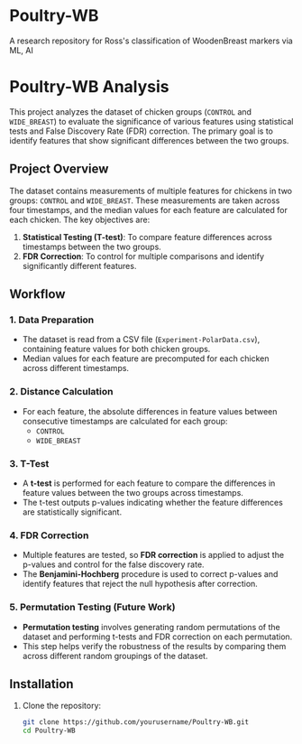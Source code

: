 # Poultry-WB
A research repository for Ross's classification of WoodenBreast markers via ML, AI
# Poultry-WB Analysis

This project analyzes the dataset of chicken groups (`CONTROL` and `WIDE_BREAST`) to evaluate the significance of various features using statistical tests and False Discovery Rate (FDR) correction. The primary goal is to identify features that show significant differences between the two groups.

## Project Overview

The dataset contains measurements of multiple features for chickens in two groups: `CONTROL` and `WIDE_BREAST`. These measurements are taken across four timestamps, and the median values for each feature are calculated for each chicken. The key objectives are:

1. **Statistical Testing (T-test)**: To compare feature differences across timestamps between the two groups.
2. **FDR Correction**: To control for multiple comparisons and identify significantly different features.

## Workflow

### 1. **Data Preparation**
- The dataset is read from a CSV file (`Experiment-PolarData.csv`), containing feature values for both chicken groups.
- Median values for each feature are precomputed for each chicken across different timestamps.

### 2. **Distance Calculation**
- For each feature, the absolute differences in feature values between consecutive timestamps are calculated for each group:
  - `CONTROL`
  - `WIDE_BREAST`

### 3. **T-Test**
- A **t-test** is performed for each feature to compare the differences in feature values between the two groups across timestamps.
- The t-test outputs p-values indicating whether the feature differences are statistically significant.

### 4. **FDR Correction**
- Multiple features are tested, so **FDR correction** is applied to adjust the p-values and control for the false discovery rate.
- The **Benjamini-Hochberg** procedure is used to correct p-values and identify features that reject the null hypothesis after correction.

### 5. **Permutation Testing (Future Work)**
- **Permutation testing** involves generating random permutations of the dataset and performing t-tests and FDR correction on each permutation.
- This step helps verify the robustness of the results by comparing them across different random groupings of the dataset.

## Installation

1. Clone the repository:
   ```bash
   git clone https://github.com/yourusername/Poultry-WB.git
   cd Poultry-WB
